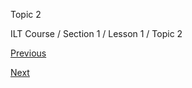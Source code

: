 Topic 2

ILT Course / Section 1 / Lesson 1 / Topic 2

[Previous][]

[Next][]


[Previous]: /content/microsoft-learning/ilt-course/section-1/lesson-1/topic-1.html
[Next]: /content/microsoft-learning/ilt-course/section-1/lesson-1/topic-3.html